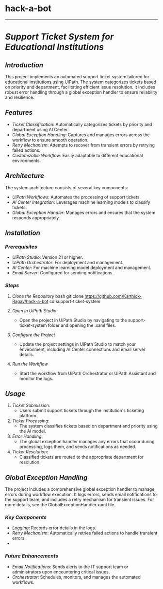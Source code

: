 # hack-a-bot

---

# *Support Ticket System for Educational Institutions*

## *Introduction*
This project implements an automated support ticket system tailored for educational institutions using UiPath. The system categorizes tickets based on priority and department, facilitating efficient issue resolution. It includes robust error handling through a global exception handler to ensure reliability and resilience.

## *Features*
- *Ticket Classification*: Automatically categorizes tickets by priority and department using AI Center.
- *Global Exception Handling*: Captures and manages errors across the workflow to ensure smooth operation.
- *Retry Mechanism*: Attempts to recover from transient errors by retrying failed actions.
- *Customizable Workflow*: Easily adaptable to different educational environments.

## *Architecture*
The system architecture consists of several key components:
- *UiPath Workflows*: Automates the processing of support tickets.
- *AI Center Integration*: Leverages machine learning models to classify tickets.
- *Global Exception Handler*: Manages errors and ensures that the system responds appropriately.

## *Installation*

### *Prerequisites*
- *UiPath Studio*: Version 21 or higher.
- *UiPath Orchestrator*: For deployment and management.
- *AI Center*: For machine learning model deployment and management.
- *Email Server*: Configured for sending notifications.

### *Steps*
1. *Clone the Repository*
   bash
   git clone https://github.com/Karthick-Ragav/hack-a-bot
   cd support-ticket-system
   
2. *Open in UiPath Studio*
   - Open the project in UiPath Studio by navigating to the support-ticket-system folder and opening the .xaml files.

3. *Configure the Project*
   - Update the project settings in UiPath Studio to match your environment, including AI Center connections and email server details.

5. *Run the Workflow*
   - Start the workflow from UiPath Orchestrator or UiPath Assistant and monitor the logs.

## *Usage*
1. *Ticket Submission*:
   - Users submit support tickets through the institution's ticketing platform.
2. *Ticket Processing*:
   - The system classifies tickets based on department and priority using the AI model.
3. *Error Handling*:
   - The global exception handler manages any errors that occur during processing, logs them, and sends notifications as needed.
4. *Ticket Resolution*:
   - Classified tickets are routed to the appropriate department for resolution.

## *Global Exception Handling*
The project includes a comprehensive global exception handler to manage errors during workflow execution. It logs errors, sends email notifications to the support team, and includes a retry mechanism for transient issues. For more details, see the GlobalExceptionHandler.xaml file.

### *Key Components*
- *Logging*: Records error details in the logs.
- *Retry Mechanism*: Automatically retries failed actions to handle transient errors.
- 
### *Future Enhancements*
- *Email Notifications*: Sends alerts to the IT support team or administrators upon encountering critical issues.
- *Orchestrator*: Schedules, monitors, and manages the automated workflows.


